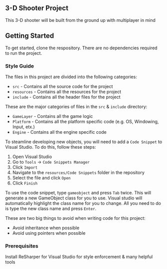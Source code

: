 ## 3-D Shooter Project

This 3-D shooter will be built from the ground up with multiplayer in mind

## Getting Started

To get started, clone the respository. There are no dependencies required to run the project.

### Style Guide

The files in this project are divided into the following categories:

- `src` - Contains all the source code for the project
- `resources` - Contains all the resources for the project
- `include` - Contains all the header files for the project

These are the major categories of files in the `src` & `include` directory:

- `GameLayer` - Contains all the game logic
- `Platform` - Contains all the platform specific code (e.g. OS, Windowing, Input, etx.)
- `Engine` - Contains all the engine specific code

To steamline developing new objects, you will need to add a `Code Snippet` to Visual Studio. To do this, follow these steps:

1. Open Visual Studio
2. Go to `Tools` -> `Code Snippets Manager`
3. Click `Import`
4. Navigate to the `resources/Code Snippets` folder in the repository
5. Select the file and click `Open`
6. Click `Finish`

To use the code snippet, type `gameobject` and press `Tab` twice. This will generate a new GameObject class for you to use.
Visual studio will automatically highlight the class name for you to change. All you need to do is type the new class name and press `Enter`.

These are two big things to avoid when writing code for this project:

- Avoid inheritance when possible
- Avoid using pointers when possible

### Prerequisites

Install ReSharper for Visual Studio for style enforcement & many helpful tools